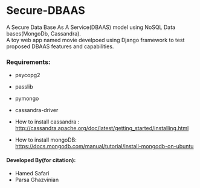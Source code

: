 # Secure-DBAAS
A Secure Data Base As A Service(DBAAS) model using NoSQL Data bases(MongoDb, Cassandra).<br>
A toy web app named movie develpoed using Django framework to test proposed DBAAS features and capabilities.
### Requirements:
* psycopg2
* passlib
* pymongo
* cassandra-driver
* How to install cassandra :
http://cassandra.apache.org/doc/latest/getting_started/installing.html

* How to install mongoDB:
https://docs.mongodb.com/manual/tutorial/install-mongodb-on-ubuntu

#### Developed By(for citation):
* Hamed Safari
* Parsa Ghazvinian
